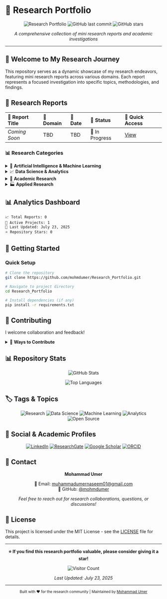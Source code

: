 # 🔬 Research Portfolio

<div align="center">
  
![Research Portfolio](https://img.shields.io/badge/Research-Portfolio-blue?style=for-the-badge&logo=microscope)
![GitHub last commit](https://img.shields.io/github/last-commit/mohmdumer/Research_Portfolio?style=for-the-badge)
![GitHub stars](https://img.shields.io/github/stars/mohmdumer/Research_Portfolio?style=for-the-badge)

*A comprehensive collection of mini research reports and academic investigations*

</div>

---

## 👋 Welcome to My Research Journey

This repository serves as a dynamic showcase of my research endeavors, featuring mini research reports across various domains. Each report represents a focused investigation into specific topics, methodologies, and findings.

## 🔬 Research Reports

<div align="center">

| 📑 Report Title | 🔬 Domain | 📅 Date | 🎯 Status | 🔗 Quick Access |
|:----------------|:----------|:--------|:----------|:----------------|
| *Coming Soon*   | TBD       | TBD     | 🚧 In Progress | [View](#) |

</div>

### 📊 Research Categories

<details>
<summary>🧠 <b>Artificial Intelligence & Machine Learning</b></summary>

- Deep Learning Applications
- Natural Language Processing
- Computer Vision
- Reinforcement Learning

</details>

<details>
<summary>📈 <b>Data Science & Analytics</b></summary>

- Statistical Analysis
- Predictive Modeling
- Business Intelligence
- Big Data Processing

</details>

<details>
<summary>🔬 <b>Academic Research</b></summary>

- Literature Reviews
- Experimental Design
- Survey Analysis
- Case Studies

</details>

<details>
<summary>🏭 <b>Applied Research</b></summary>

- Industry Applications
- Product Development
- Process Optimization
- Market Analysis

</details>

## 📊 Analytics Dashboard
```
📈 Total Reports: 0
🔄 Active Projects: 1
📅 Last Updated: July 23, 2025
⭐ Repository Stars: 0
```

## 🚀 Getting Started

### Quick Setup
```bash
# Clone the repository
git clone https://github.com/mohmdumer/Research_Portfolio.git

# Navigate to project directory
cd Research_Portfolio

# Install dependencies (if any)
pip install -r requirements.txt
```


## 🤝 Contributing

I welcome collaboration and feedback!

<details>
<summary>🔧 <b>Ways to Contribute</b></summary>

1. **🐛 Report Issues**: Found a bug or error? [Open an issue](https://github.com/mohmdumer/Research_Portfolio/issues)
2. **💡 Suggest Ideas**: Have a research topic suggestion? [Start a discussion](https://github.com/mohmdumer/Research_Portfolio/discussions)
3. **🔍 Peer Review**: Provide feedback on methodologies and findings
4. **🤝 Collaboration**: Interested in joint research? Let's connect!

</details>

## 📊 Repository Stats

<div align="center">

![GitHub Stats](https://github-readme-stats.vercel.app/api?username=mohmdumer&show_icons=true&theme=radical)

![Top Languages](https://github-readme-stats.vercel.app/api/top-langs/?username=mohmdumer&layout=compact&theme=radical)

</div>

## 🏷️ Tags & Topics

<div align="center">

![Research](https://img.shields.io/badge/Research-Academic-brightgreen)
![Data Science](https://img.shields.io/badge/Data-Science-blue)
![Machine Learning](https://img.shields.io/badge/Machine-Learning-orange)
![Analytics](https://img.shields.io/badge/Analytics-Statistical-purple)
![Open Source](https://img.shields.io/badge/Open-Source-red)

</div>

## 📱 Social & Academic Profiles

<div align="center">

[![LinkedIn](https://img.shields.io/badge/LinkedIn-Connect-blue?style=for-the-badge&logo=linkedin)](https://linkedin.com/in/yourprofile)
[![ResearchGate](https://img.shields.io/badge/ResearchGate-Follow-green?style=for-the-badge&logo=researchgate)](https://researchgate.net/profile/yourprofile)
[![Google Scholar](https://img.shields.io/badge/Google-Scholar-lightgrey?style=for-the-badge&logo=googlescholar)](https://scholar.google.com/citations?user=yourid)
[![ORCID](https://img.shields.io/badge/ORCID-Profile-brightgreen?style=for-the-badge&logo=orcid)](https://orcid.org/your-orcid)

</div>

## 📧 Contact

<div align="center">

**Mohammad Umer**

📧 Email: [muhammadumernaseem01@gmail.com](mailto:muhammadumernaseem01@gmail.com)  
🐙 GitHub: [@mohmdumer](https://github.com/mohmdumer)

*Feel free to reach out for research collaborations, questions, or discussions!*

</div>

## 📄 License

This project is licensed under the MIT License - see the [LICENSE](LICENSE) file for details.

---

<div align="center">

**⭐ If you find this research portfolio valuable, please consider giving it a star!**

![Visitor Count](https://profile-counter.glitch.me/mohmdumer-research-portfolio/count.svg)

*Last Updated: July 23, 2025*

</div>

---

<div align="center">
<sub>Built with ❤️ for the research community | Maintained by <a href="https://github.com/mohmdumer">Mohammad Umer</a></sub>
</div>
